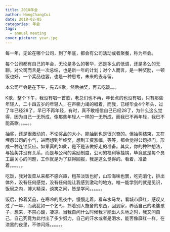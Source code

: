 ```yaml
---
title: 2018年会
author: HongChangCui
date: 2018-02-05
categories: 年会
tags:
  - annual meeting
cover_picture: year.jpg
---
```

每一年，无论在哪个公司，到了年底，都会有公司活动或者聚餐，称为年会。
<!--more-->
每个公司都有自己的年会，无论是多么的奢华，还是多么的低调，还是多么的无聊。对公司而言是一次总结，也是新一年的计划；对个人而言，是一种奖励，一顿饭也好，一个奖品也罢，也是一种思考，未来的去与留。

本公司年会是在下午，先去K歌，然后抽奖，再去吃饭。。。

K歌，整个下午，我没有唱一首歌，老总们也不再，年长点的也没有唱，只有那些年轻人，二十四五岁的年轻人，在声嘶力竭的唱着，而我，已经毕业4个年头，过了年已经28了，早已不再年轻，有时，真不敢相信自己已经28了，为什么这么觉得，因为自己一无所成，像那些年轻人一样的一无所成，而我已不再年轻，我已不能高歌。。。。。。

抽奖，还是很激动的，不论奖品的大小，能抽到也是很兴奋的。但抽奖结束，又在埋怨公司的小气，进而想到年终奖，想到工资涨幅，等等，都会觉得公司抠门，形成一种连锁反应。如果真的如此，是不是该做好走的准备。其实，你的种种想法，与抽奖并没有关系，而是与公司的奖励制度，公司的福利等挂钩，毕竟这是每个员工最关心的问题，工作就是为了获得回报，我是这么觉得的。看着，准备着。。。。。。

吃饭，我对饭菜从来都不感兴趣，粗茶淡饭也好，山珍海味也罢，吃完消化，排出体外，没有任何感觉，没有任何能让我感到激动的地方。唯一能学到的就是见识，饭局之内，博大精深，谈笑之间，皆是学问。。。。。。

饭后，拎着奖品，在寒冷的黑夜中，慢慢走着，看车水马龙，看城市靡红，感叹又过了一年，而我犹如一个乞丐，拎着别人施舍的东西，回到家，养活自己的老婆孩子，想来，不禁心酸，凄凉。当我自问什么时候我才能出人头地之时，我又问自己，自己究竟为此付出了多少努力，自己的汗水或者是泪水，能否像靡红一样，在漆黑的夜里，不停闪烁。。。。。。

